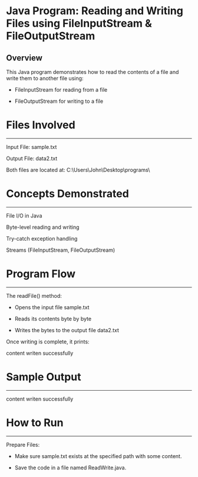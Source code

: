 # Java Program: Reading and Writing Files using FileInputStream & FileOutputStream

Overview
--------
This Java program demonstrates how to read the contents of a file and write them to another file using:

* FileInputStream for reading from a file

* FileOutputStream for writing to a file



# Files Involved
----------------
Input File: sample.txt

Output File: data2.txt

Both files are located at:
C:\Users\John\Desktop\programs\



# Concepts Demonstrated
-----------------------
File I/O in Java

Byte-level reading and writing

Try-catch exception handling

Streams (FileInputStream, FileOutputStream)



# Program Flow
--------------
The readFile() method:

* Opens the input file sample.txt

* Reads its contents byte by byte

* Writes the bytes to the output file data2.txt


Once writing is complete, it prints:

content writen successfully



# Sample Output
---------------
content writen successfully



# How to Run
------------
Prepare Files:

* Make sure sample.txt exists at the specified path with some content.

* Save the code in a file named ReadWrite.java.

